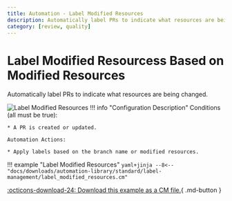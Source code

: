 ```yaml
---
title: Automation - Label Modified Resources
description: Automatically label PRs to indicate what resources are being changed.
category: [review, quality]
---
```

# Label Modified Resourcess Based on Modified Resources
<!-- --8<-- [start:example]-->
Automatically label PRs to indicate what resources are being changed.

![Label Modified Resources](/automations/standard/label-management/label-modified-resources/label-modified-resources.png)
!!! info "Configuration Description"
    Conditions (all must be true):

    * A PR is created or updated.

    Automation Actions:

    * Apply labels based on the branch name or modified resources.

!!! example "Label Modified Resources"
    ```yaml+jinja
    --8<-- "docs/downloads/automation-library/standard/label-management/label_modified_resources.cm"
    ```
    <div class="result" markdown>
      <span>
      [:octicons-download-24: Download this example as a CM file.](/downloads/automation-library/standard/label-management/label_modified_resources.cm){ .md-button }
      </span>
    </div>

<!-- --8<-- [end:example]-->
